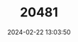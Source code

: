---
title: "20481"
category: "Otospermophilus beecheyi"
draft: false
date: 2024-02-22 13:03:50
languages:
  English: ["California Ground Squirrel"]
---